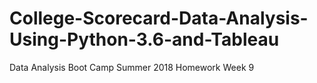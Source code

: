 # College-Scorecard-Data-Analysis-Using-Python-3.6-and-Tableau
Data Analysis Boot Camp Summer 2018 
Homework Week 9
